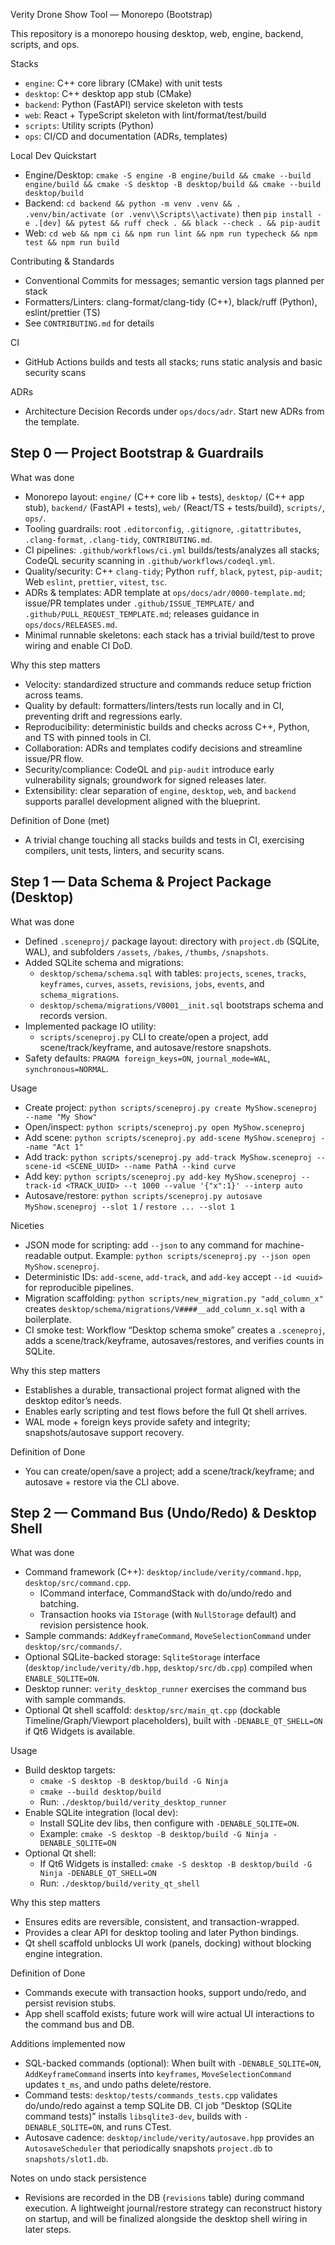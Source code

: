Verity Drone Show Tool — Monorepo (Bootstrap)

This repository is a monorepo housing desktop, web, engine, backend, scripts, and ops.

Stacks
- `engine`: C++ core library (CMake) with unit tests
- `desktop`: C++ desktop app stub (CMake)
- `backend`: Python (FastAPI) service skeleton with tests
- `web`: React + TypeScript skeleton with lint/format/test/build
- `scripts`: Utility scripts (Python)
- `ops`: CI/CD and documentation (ADRs, templates)

Local Dev Quickstart
- Engine/Desktop: `cmake -S engine -B engine/build && cmake --build engine/build && cmake -S desktop -B desktop/build && cmake --build desktop/build`
- Backend: `cd backend && python -m venv .venv && . .venv/bin/activate (or .venv\\Scripts\\activate)` then `pip install -e .[dev] && pytest && ruff check . && black --check . && pip-audit`
- Web: `cd web && npm ci && npm run lint && npm run typecheck && npm test && npm run build`

Contributing & Standards
- Conventional Commits for messages; semantic version tags planned per stack
- Formatters/Linters: clang-format/clang-tidy (C++), black/ruff (Python), eslint/prettier (TS)
- See `CONTRIBUTING.md` for details

CI
- GitHub Actions builds and tests all stacks; runs static analysis and basic security scans

ADRs
- Architecture Decision Records under `ops/docs/adr`. Start new ADRs from the template.

## Step 0 — Project Bootstrap & Guardrails

What was done
- Monorepo layout: `engine/` (C++ core lib + tests), `desktop/` (C++ app stub), `backend/` (FastAPI + tests), `web/` (React/TS + tests/build), `scripts/`, `ops/`.
- Tooling guardrails: root `.editorconfig`, `.gitignore`, `.gitattributes`, `.clang-format`, `.clang-tidy`, `CONTRIBUTING.md`.
- CI pipelines: `.github/workflows/ci.yml` builds/tests/analyzes all stacks; CodeQL security scanning in `.github/workflows/codeql.yml`.
- Quality/security: C++ `clang-tidy`; Python `ruff`, `black`, `pytest`, `pip-audit`; Web `eslint`, `prettier`, `vitest`, `tsc`.
- ADRs & templates: ADR template at `ops/docs/adr/0000-template.md`; issue/PR templates under `.github/ISSUE_TEMPLATE/` and `.github/PULL_REQUEST_TEMPLATE.md`; releases guidance in `ops/docs/RELEASES.md`.
- Minimal runnable skeletons: each stack has a trivial build/test to prove wiring and enable CI DoD.

Why this step matters
- Velocity: standardized structure and commands reduce setup friction across teams.
- Quality by default: formatters/linters/tests run locally and in CI, preventing drift and regressions early.
- Reproducibility: deterministic builds and checks across C++, Python, and TS with pinned tools in CI.
- Collaboration: ADRs and templates codify decisions and streamline issue/PR flow.
- Security/compliance: CodeQL and `pip-audit` introduce early vulnerability signals; groundwork for signed releases later.
- Extensibility: clear separation of `engine`, `desktop`, `web`, and `backend` supports parallel development aligned with the blueprint.

Definition of Done (met)
- A trivial change touching all stacks builds and tests in CI, exercising compilers, unit tests, linters, and security scans.

## Step 1 — Data Schema & Project Package (Desktop)

What was done
- Defined `.sceneproj/` package layout: directory with `project.db` (SQLite, WAL), and subfolders `/assets`, `/bakes`, `/thumbs`, `/snapshots`.
- Added SQLite schema and migrations:
  - `desktop/schema/schema.sql` with tables: `projects`, `scenes`, `tracks`, `keyframes`, `curves`, `assets`, `revisions`, `jobs`, `events`, and `schema_migrations`.
  - `desktop/schema/migrations/V0001__init.sql` bootstraps schema and records version.
- Implemented package IO utility:
  - `scripts/sceneproj.py` CLI to create/open a project, add scene/track/keyframe, and autosave/restore snapshots.
- Safety defaults: `PRAGMA foreign_keys=ON`, `journal_mode=WAL`, `synchronous=NORMAL`.

Usage
- Create project: `python scripts/sceneproj.py create MyShow.sceneproj --name "My Show"`
- Open/inspect: `python scripts/sceneproj.py open MyShow.sceneproj`
- Add scene: `python scripts/sceneproj.py add-scene MyShow.sceneproj --name "Act 1"`
- Add track: `python scripts/sceneproj.py add-track MyShow.sceneproj --scene-id <SCENE_UUID> --name PathA --kind curve`
- Add key: `python scripts/sceneproj.py add-key MyShow.sceneproj --track-id <TRACK_UUID> --t 1000 --value '{"x":1}' --interp auto`
- Autosave/restore: `python scripts/sceneproj.py autosave MyShow.sceneproj --slot 1` / `restore ... --slot 1`

Niceties
- JSON mode for scripting: add `--json` to any command for machine-readable output. Example: `python scripts/sceneproj.py --json open MyShow.sceneproj`.
- Deterministic IDs: `add-scene`, `add-track`, and `add-key` accept `--id <uuid>` for reproducible pipelines.
- Migration scaffolding: `python scripts/new_migration.py "add_column_x"` creates `desktop/schema/migrations/V####__add_column_x.sql` with a boilerplate.
- CI smoke test: Workflow “Desktop schema smoke” creates a `.sceneproj`, adds a scene/track/keyframe, autosaves/restores, and verifies counts in SQLite.

Why this step matters
- Establishes a durable, transactional project format aligned with the desktop editor’s needs.
- Enables early scripting and test flows before the full Qt shell arrives.
- WAL mode + foreign keys provide safety and integrity; snapshots/autosave support recovery.

Definition of Done
- You can create/open/save a project; add a scene/track/keyframe; and autosave + restore via the CLI above.

## Step 2 — Command Bus (Undo/Redo) & Desktop Shell

What was done
- Command framework (C++): `desktop/include/verity/command.hpp`, `desktop/src/command.cpp`.
  - ICommand interface, CommandStack with do/undo/redo and batching.
  - Transaction hooks via `IStorage` (with `NullStorage` default) and revision persistence hook.
- Sample commands: `AddKeyframeCommand`, `MoveSelectionCommand` under `desktop/src/commands/`.
- Optional SQLite-backed storage: `SqliteStorage` interface (`desktop/include/verity/db.hpp`, `desktop/src/db.cpp`) compiled when `ENABLE_SQLITE=ON`.
- Desktop runner: `verity_desktop_runner` exercises the command bus with sample commands.
- Optional Qt shell scaffold: `desktop/src/main_qt.cpp` (dockable Timeline/Graph/Viewport placeholders), built with `-DENABLE_QT_SHELL=ON` if Qt6 Widgets is available.

Usage
- Build desktop targets:
  - `cmake -S desktop -B desktop/build -G Ninja`
  - `cmake --build desktop/build`
  - Run: `./desktop/build/verity_desktop_runner`
- Enable SQLite integration (local dev):
  - Install SQLite dev libs, then configure with `-DENABLE_SQLITE=ON`.
  - Example: `cmake -S desktop -B desktop/build -G Ninja -DENABLE_SQLITE=ON`
- Optional Qt shell:
  - If Qt6 Widgets is installed: `cmake -S desktop -B desktop/build -G Ninja -DENABLE_QT_SHELL=ON`
  - Run: `./desktop/build/verity_qt_shell`

Why this step matters
- Ensures edits are reversible, consistent, and transaction-wrapped.
- Provides a clear API for desktop tooling and later Python bindings.
- Qt shell scaffold unblocks UI work (panels, docking) without blocking engine integration.

Definition of Done
- Commands execute with transaction hooks, support undo/redo, and persist revision stubs.
- App shell scaffold exists; future work will wire actual UI interactions to the command bus and DB.

Additions implemented now
- SQL-backed commands (optional): When built with `-DENABLE_SQLITE=ON`, `AddKeyframeCommand` inserts into `keyframes`, `MoveSelectionCommand` updates `t_ms`, and undo paths delete/restore.
- Command tests: `desktop/tests/commands_tests.cpp` validates do/undo/redo against a temp SQLite DB. CI job “Desktop (SQLite command tests)” installs `libsqlite3-dev`, builds with `-DENABLE_SQLITE=ON`, and runs CTest.
- Autosave cadence: `desktop/include/verity/autosave.hpp` provides an `AutosaveScheduler` that periodically snapshots `project.db` to `snapshots/slot1.db`.

Notes on undo stack persistence
- Revisions are recorded in the DB (`revisions` table) during command execution. A lightweight journal/restore strategy can reconstruct history on startup, and will be finalized alongside the desktop shell wiring in later steps.
